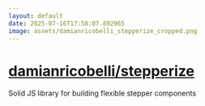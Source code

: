 ```yaml
---
layout: default
date: 2025-07-16T17:58:07.892965
image: assets/damianricobelli_stepperize_cropped.png
---
```


# [damianricobelli/stepperize](https://github.com/damianricobelli/stepperize)

Solid JS library for building flexible stepper components
